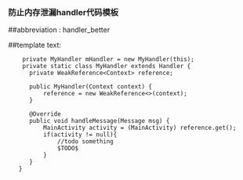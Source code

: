 ### 防止内存泄漏handler代码模板


##abbreviation : 
handler_better

##template text:

        private MyHandler mHandler = new MyHandler(this);
        private static class MyHandler extends Handler {
          private WeakReference<Context> reference;
          
          public MyHandler(Context context) {
              reference = new WeakReference<>(context);
          }
          
          @Override
          public void handleMessage(Message msg) {
              MainActivity activity = (MainActivity) reference.get();
              if(activity != null){
                  //todo something
                  $TODO$
              }
          }
       }
 
 
